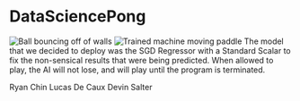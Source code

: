 # DataSciencePong
![Ball bouncing off of walls](https://raw.githubusercontent.com/salterdatwit/DataSciencePong/main/lab3/bouncyball.gif)
![Trained machine moving paddle](https://raw.githubusercontent.com/salterdatwit/DataSciencePong/main/lab4/mlplayer.gif)
The model that we decided to deploy was the SGD Regressor with a Standard Scalar to fix the non-sensical results that were being predicted.
When allowed to play, the AI will not lose, and will play until the program is terminated.

Ryan Chin
Lucas De Caux
Devin Salter
